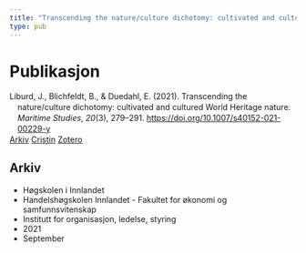 ```yaml
---
title: "Transcending the nature/culture dichotomy: cultivated and cultured World Heritage nature"
type: pub
---
```

<h1>Publikasjon</h1>
<article id="csl-bib-container-L3FZA3XR" class="csl-bib-container">
  <div class="csl-bib-body" style="line-height: 1.35; padding-left: 1em; text-indent:-1em;">
  <div class="csl-entry">Liburd, J., Blichfeldt, B., &amp; Duedahl, E. (2021). Transcending the nature/culture dichotomy: cultivated and cultured World Heritage nature. <i>Maritime Studies</i>, <i>20</i>(3), 279&#x2013;291. <a href="https://doi.org/10.1007/s40152-021-00229-y">https://doi.org/10.1007/s40152-021-00229-y</a></div>
</div>
  <div class="csl-bib-buttons">
    <a href="#taxonomy-article-L3FZA3XR" class="csl-bib-button">Arkiv</a>
    <a href="https://app.cristin.no/results/show.jsf?id=1935368" alt="Cristin URL" class="csl-bib-button">Cristin</a>
    <a href="http://zotero.org/groups/5022929/items/L3FZA3XR" alt="Zotero URL" class="csl-bib-button">Zotero</a>
  </div>
  <div id="csl-bib-meta-container-L3FZA3XR"></div>
</article>
<div id="csl-bib-meta-L3FZA3XR" class="csl-bib-meta">
  <article id="taxonomy-article-L3FZA3XR" class="taxonomy-article">
    <h1>Arkiv</h1>
    <ul>
      <li>Høgskolen i Innlandet</li>
      <li>Handelshøgskolen Innlandet - Fakultet for økonomi og samfunnsvitenskap</li>
      <li>Institutt for organisasjon, ledelse, styring</li>
      <li>2021</li>
      <li>September</li>
    </ul>
  </article>
</div>
